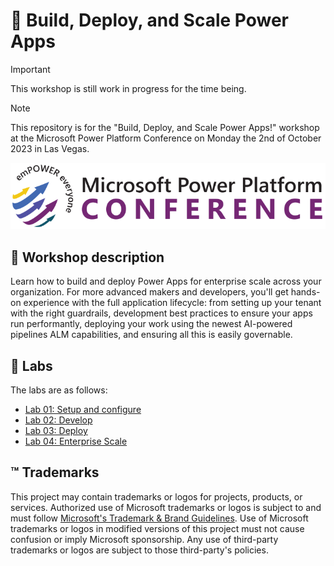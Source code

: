 # 🔌 Build, Deploy, and Scale Power Apps

> [!IMPORTANT]
> This workshop is still work in progress for the time being.

> [!NOTE]
> This repository is for the "Build, Deploy, and Scale Power Apps!" workshop at the Microsoft Power Platform Conference on Monday the 2nd of October 2023 in Las Vegas.

![Microsoft Power Platform Conference Logo](./assets/ppc-logo.svg)

## 📝 Workshop description

Learn how to build and deploy Power Apps for enterprise scale across your organization. For more advanced makers and developers, you'll get hands-on experience with the full application lifecycle: from setting up your tenant with the right guardrails, development best practices to ensure your apps run performantly, deploying your work using the newest AI-powered pipelines ALM capabilities, and ensuring all this is easily governable.

## 🚀 Labs

The labs are as follows:

- [Lab 01: Setup and configure](./lab1/README.md)
- [Lab 02: Develop](./lab2/README.md)
- [Lab 03: Deploy](./lab3/README.md)
- [Lab 04: Enterprise Scale](./lab4/README.md)

## ™️ Trademarks

This project may contain trademarks or logos for projects, products, or services. Authorized use of Microsoft
trademarks or logos is subject to and must follow
[Microsoft's Trademark & Brand Guidelines](https://www.microsoft.com/legal/intellectualproperty/trademarks/usage/general).
Use of Microsoft trademarks or logos in modified versions of this project must not cause confusion or imply Microsoft sponsorship.
Any use of third-party trademarks or logos are subject to those third-party's policies.
